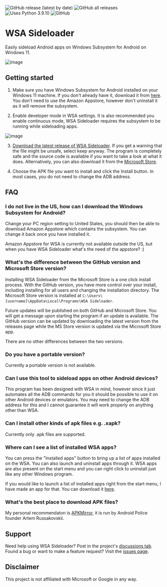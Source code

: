 ![GitHub release (latest by date)](https://img.shields.io/github/v/release/infinitepower18/wsa-sideloader)
![GitHub all releases](https://img.shields.io/github/downloads/infinitepower18/WSA-Sideloader/total?label=GitHub%20downloads)
![Uses Python 3.9.10](https://img.shields.io/badge/python-3.9.10-yellow)
![GitHub](https://img.shields.io/github/license/infinitepower18/wsa-sideloader)

# WSA Sideloader
Easily sideload Android apps on Windows Subsystem for Android on Windows 11.

![image](https://user-images.githubusercontent.com/44692189/157765021-d40e2d83-ffd7-41cb-ae62-21d04553fd89.png)

## Getting started

1. Make sure you have Windows Subsystem for Android installed on your Windows 11 machine. If you don't already have it, download it from [here](https://aka.ms/AmazonAppstore). You don't need to use the Amazon Appstore, however don't uninstall it as it will remove the subsystem.

2. Enable developer mode in WSA settings. It is also recommended you enable continuous mode, WSA Sideloader requires the subsystem to be running while sideloading apps.

![image](https://user-images.githubusercontent.com/44692189/154768380-f0b01ed7-e622-4fdd-8eb7-bf1c758f8103.png)

3. [Download the latest release of WSA Sideloader](https://github.com/infinitepower18/WSA-Sideloader/releases/latest). If you get a warning that the file might be unsafe, select keep anyway. The program is completely safe and the source code is available if you want to take a look at what it does. Alternatively, you can also download it from the [Microsoft Store](https://apps.microsoft.com/store/detail/wsa-sideloader/XP8K140DLVSC0L).

4. Choose the APK file you want to install and click the Install button. In most cases, you do not need to change the ADB address.

## FAQ

### I do not live in the US, how can I download the Windows Subsystem for Android?
Change your PC region setting to United States, you should then be able to download Amazon Appstore which contains the subsystem. You can change it back once you have installed it.

Amazon Appstore for WSA is currently not available outside the US, but when you have WSA Sideloader what's the need of the appstore? :)

### What's the difference between the GitHub version and Microsoft Store version?
Installing WSA Sideloader from the Microsoft Store is a one click install process. With the GitHub version, you have more control over your install, including installing for all users and changing the installation directory. The Microsoft Store version is installed at `C:\Users\[username]\AppData\Local\Programs\WSA Sideloader`.

Future updates will be published on both GitHub and Microsoft Store. You will get a message upon starting the program if an update is available. The GitHub version can be updated by downloading the latest version from the releases page while the MS Store version is updated via the Microsoft Store app.

There are no other differences between the two versions.

### Do you have a portable version?
Currently a portable version is not available.

### Can I use this tool to sideload apps on other Android devices?
This program has been designed with WSA in mind, however since it just automates all the ADB commands for you it should be possible to use it on other Android devices or emulators. You may need to change the ADB address for this and I cannot guarantee it will work properly on anything other than WSA.

### Can I install other kinds of apk files e.g. .xapk?
Currently only .apk files are supported.

### Where can I see a list of installed WSA apps?
You can press the "Installed apps" button to bring up a list of apps installed on the WSA. You can also launch and uninstall apps through it. WSA apps are also present on the start menu and you can right click to uninstall just like any other Windows program.

If you would like to launch a list of installed apps right from the start menu, I have made an app for that. You can download it [here](https://github.com/infinitepower18/WSA-InstalledApps).

### What's the best place to download APK files?
My personal recommendaton is [APKMirror](https://www.apkmirror.com/), it is run by Android Police founder Artem Russakovskii.

## Support

Need help using WSA Sideloader? Post in the project's [discussions tab](https://github.com/infinitepower18/WSA-Sideloader/discussions). Found a bug or want to make a feature request? Visit the [issues page](https://github.com/infinitepower18/WSA-Sideloader/issues).

## Disclaimer
This project is not affiliated with Microsoft or Google in any way.
